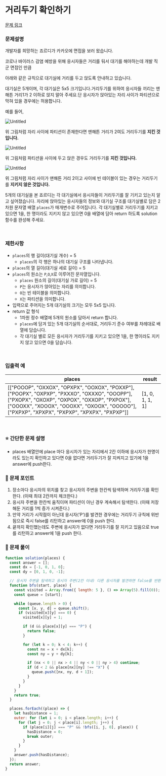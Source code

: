 # 거리두기 확인하기

[문제 링크](https://school.programmers.co.kr/learn/courses/30/lessons/81302#fn1)

### 문제설명

개발자를 희망하는 죠르디가 카카오에 면접을 보러 왔습니다.

코로나 바이러스 감염 예방을 위해 응시자들은 거리를 둬서 대기를 해야하는데 개발 직군 면접인 만큼

아래와 같은 규칙으로 대기실에 거리를 두고 앉도록 안내하고 있습니다.

대기실은 5개이며, 각 대기실은 5x5 크기입니다.거리두기를 위하여 응시자들 끼리는 맨해튼 거리1가 2 이하로 앉지 말아 주세요.단 응시자가 앉아있는 자리 사이가 파티션으로 막혀 있을 경우에는 허용합니다.

예를 들어,

![Untitled](https://prod-files-secure.s3.us-west-2.amazonaws.com/a9602b1c-f3f7-4ce5-b71b-b356a3e336d0/35320caa-44f2-47a7-9fb7-918fb1752442/Untitled.png)

위 그림처럼 자리 사이에 파티션이 존재한다면 맨해튼 거리가 2여도 거리두기를 **지킨 것입니다.**

![Untitled](https://prod-files-secure.s3.us-west-2.amazonaws.com/a9602b1c-f3f7-4ce5-b71b-b356a3e336d0/793a9ba0-28a8-4fc8-a4ff-2be72e31b5e6/Untitled.png)

위 그림처럼 파티션을 사이에 두고 앉은 경우도 거리두기를 **지킨 것입니다.**

![Untitled](https://prod-files-secure.s3.us-west-2.amazonaws.com/a9602b1c-f3f7-4ce5-b71b-b356a3e336d0/aadfd036-4f69-4eba-ae6f-fb9aab1cb32d/Untitled.png)

위 그림처럼 자리 사이가 맨해튼 거리 2이고 사이에 빈 테이블이 있는 경우는 거리두기를 **지키지 않은 것입니다.**

5개의 대기실을 본 죠르디는 각 대기실에서 응시자들이 거리두기를 잘 기키고 있는지 알고 싶어졌습니다. 자리에 앉아있는 응시자들의 정보와 대기실 구조를 대기실별로 담은 2차원 문자열 배열 `places`가 매개변수로 주어집니다. 각 대기실별로 거리두기를 지키고 있으면 1을, 한 명이라도 지키지 않고 있으면 0을 배열에 담아 return 하도록 solution 함수를 완성해 주세요.

<br/>

### 제한사항

- `places`의 행 길이(대기실 개수) = 5
  - `places`의 각 행은 하나의 대기실 구조를 나타냅니다.
- `places`의 열 길이(대기실 세로 길이) = 5
- `places`의 원소는 `P`,`O`,`X`로 이루어진 문자열입니다.
  - `places` 원소의 길이(대기실 가로 길이) = 5
  - `P`는 응시자가 앉아있는 자리를 의미합니다.
  - `O`는 빈 테이블을 의미합니다.
  - `X`는 파티션을 의미합니다.
- 입력으로 주어지는 5개 대기실의 크기는 모두 5x5 입니다.
- return 값 형식
  - 1차원 정수 배열에 5개의 원소를 담아서 return 합니다.
  - `places`에 담겨 있는 5개 대기실의 순서대로, 거리두기 준수 여부를 차례대로 배열에 담습니다.
  - 각 대기실 별로 모든 응시자가 거리두기를 지키고 있으면 1을, 한 명이라도 지키지 않고 있으면 0을 담습니다.

<br/>

### **입출력 예**

| places                                                                                                                                                                                                                                      | result          |
| ------------------------------------------------------------------------------------------------------------------------------------------------------------------------------------------------------------------------------------------- | --------------- |
| [["POOOP", "OXXOX", "OPXPX", "OOXOX", "POXXP"], ["POOPX", "OXPXP", "PXXXO", "OXXXO", "OOOPP"], ["PXOPX", "OXOXP", "OXPOX", "OXXOP", "PXPOX"], ["OOOXX", "XOOOX", "OOOXX", "OXOOX", "OOOOO"], ["PXPXP", "XPXPX", "PXPXP", "XPXPX", "PXPXP"]] | [1, 0, 1, 1, 1] |

<br/>

### ⭐ 간단한 문제 설명

- places 배열안에 place 마다 응시자가 있는 자리에서 2칸 이하에 응시자가 한명이라도 있는지 확인하고 있다면 0을 없다면 거리두기가 잘 지켜지고 있기에 1을 answer에 push한다.

### 📕 문제 포인트

1. 장소마다 응시자의 위치를 찾고 응시자의 주변을 한칸씩 탐색하며 거리두기를 확인한다. (이때 최대 2칸까지 체크한다.)
2. 응시자 주변을 한칸씩 움직이며 파티션이 아닌 경우 계속해서 탐색한다. (이때 저장해둔 거리를 1씩 증가 시켜준다.)
3. 만약 거리가 시작점이 아닌데 응시자(’P’)를 발견한 경우에는 거리두기 규칙에 위반 됨으로 즉시 false를 리턴하고 answer에 0을 push 한다.
4. 끝까지 확인했는데도 주변에 응시자가 없다면 거리두기를 잘 지키고 있음으로 true를 리턴하고 answer에 1을 push 한다.

### 📝 문제 풀이

```js
function solution(places) {
  const answer = [];
  const dx = [-1, 0, 1, 0];
  const dy = [0, 1, 0, -1];

  // 응시자 주변을 탐색하고 응시자 주변(2칸 이내) 다른 응시자를 발견하면 false를 반환
  function bfs(start, place) {
    const visited = Array.from({ length: 5 }, () => Array(5).fill(0));
    const queue = [start];

    while (queue.length > 0) {
      const [x, y, d] = queue.shift();
      if (visited[x][y] === 0) {
        visited[x][y] = 1;

        if (d && place[x][y] === "P") {
          return false;
        }

        for (let k = 0; k < 4; k++) {
          const nx = x + dx[k];
          const ny = y + dy[k];

          if (nx < 0 || nx > 4 || ny < 0 || ny > 4) continue;
          if (d < 2 && place[nx][ny] !== "X") {
            queue.push([nx, ny, d + 1]);
          }
        }
      }
    }
    return true;
  }

  places.forEach((place) => {
    let hasDistance = 1;
    outer: for (let i = 0; i < place.length; i++) {
      for (let j = 0; j < place[i].length; j++) {
        if (place[i][j] === "P" && !bfs([i, j, 0], place)) {
          hasDistance = 0;
          break outer;
        }
      }
    }
    answer.push(hasDistance);
  });
  return answer;
}
```
